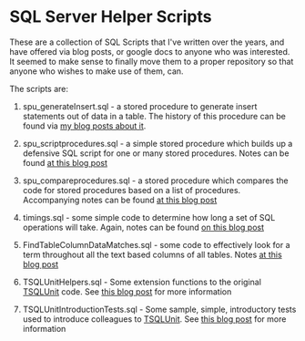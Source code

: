 # SQL Server Helper Scripts

These are a collection of SQL Scripts that I've written over the years, and have offered via blog posts, or google docs to anyone who was interested.  It seemed to make sense to finally move them to a proper repository so that anyone who wishes to make use of them, can.

The scripts are:

1. spu_generateInsert.sql - a stored procedure to generate insert statements out of data in a table. The history of this procedure can be found via [my blog posts about it](http://jane.dallaway.com/?sort=&search=spu_generateInsert.sql).

2. spu_scriptprocedures.sql - a simple stored procedure which builds up a defensive SQL script for one or many stored procedures. Notes can be found [at this blog post](http://jane.dallaway.com/scripting-stored-procedures)

3. spu_compareprocedures.sql - a stored procedure which compares the code for stored procedures based on a list of procedures. Accompanying notes can be found [at this blog post](http://jane.dallaway.com/stored-procedure-comparison)

4. timings.sql - some simple code to determine how long a set of SQL operations will take. Again, notes can be found [on this blog post](http://jane.dallaway.com/tsql-timings)

5. FindTableColumnDataMatches.sql - some code to effectively look for a term throughout all the text based columns of all tables. Notes [at this blog post](http://jane.dallaway.com/?sort=&search=FindTableColumnDataMatches)

6. TSQLUnitHelpers.sql - Some extension functions to the original [TSQLUnit](http://tsqlunit.sourceforge.net/) code.  See [this blog post](http://jane.dallaway.com/tsqlunit-updates-helper-functions) for more information

7. TSQLUnitIntroductionTests.sql - Some sample, simple, introductory tests used to introduce colleagues to [TSQLUnit](http://tsqlunit.sourceforge.net/). See [this blog post](http://jane.dallaway.com/tsqlunit-updates-helper-functions) for more information

